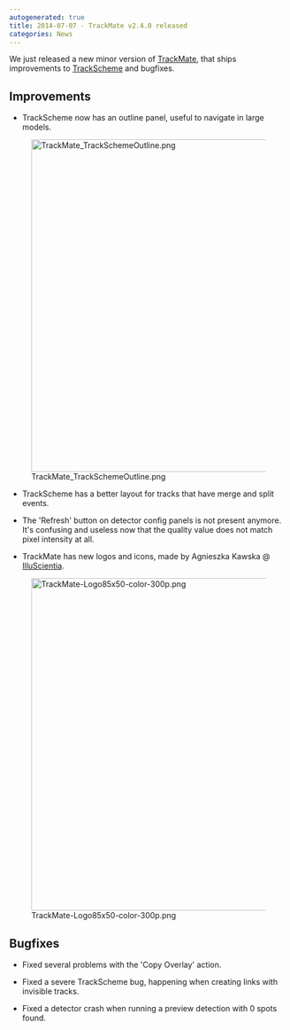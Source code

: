 ```yaml
---
autogenerated: true
title: 2014-07-07 - TrackMate v2.4.0 released
categories: News
---
```


We just released a new minor version of [TrackMate](/plugins/trackmate), that ships improvements to [TrackScheme](/plugins/trackmate/trackscheme) and bugfixes.

## Improvements

-   TrackScheme now has an outline panel, useful to navigate in large models.

<figure><img src="/media/plugins/trackmate TrackSchemeOutline.png" title="TrackMate_TrackSchemeOutline.png" width="600" alt="TrackMate_TrackSchemeOutline.png" /><figcaption aria-hidden="true">TrackMate_TrackSchemeOutline.png</figcaption></figure>

-   TrackScheme has a better layout for tracks that have merge and split events.

<!-- -->

-   The 'Refresh' button on detector config panels is not present anymore. It's confusing and useless now that the quality value does not match pixel intensity at all.

<!-- -->

-   TrackMate has new logos and icons, made by Agnieszka Kawska @ [IlluScientia](http://www.illuscientia.com/).

<figure><img src="/media/plugins/trackmate-Logo85x50-color-300p.png" title="TrackMate-Logo85x50-color-300p.png" width="600" alt="TrackMate-Logo85x50-color-300p.png" /><figcaption aria-hidden="true">TrackMate-Logo85x50-color-300p.png</figcaption></figure>

## Bugfixes

-   Fixed several problems with the 'Copy Overlay' action.

<!-- -->

-   Fixed a severe TrackScheme bug, happening when creating links with invisible tracks.

<!-- -->

-   Fixed a detector crash when running a preview detection with 0 spots found.


